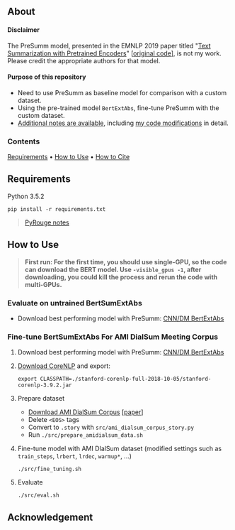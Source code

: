 ## About

#### Disclaimer
The PreSumm model, presented in the EMNLP 2019 paper titled "[Text Summarization with Pretrained Encoders](https://arxiv.org/abs/1908.08345)" [[original code](https://www.github.com/nlpyang/PreSumm)], is not my work. Please credit the appropriate authors for that model.

#### Purpose of this repository
* Need to use PreSumm as baseline model for comparison with a custom dataset.
* Using the pre-trained model `BertExtAbs`, fine-tune PreSumm with the custom dataset.
* [Additional notes are available](./README_notes.md), including [my code modifications](./README_notes.md#my-modifications) in detail.

### Contents
[Requirements](#requirements) • [How to Use](#how-to-use) • [How to Cite](#acknowledgement)

## Requirements
Python 3.5.2

```
pip install -r requirements.txt
```
> [PyRouge notes](./README_notes.md)

## How to Use
> **First run: For the first time, you should use single-GPU, so the code can download the BERT model. Use ``-visible_gpus -1``, after downloading, you could kill the process and rerun the code with multi-GPUs.**

### Evaluate on untrained BertSumExtAbs 
* Download best performing model with PreSumm: [CNN/DM BertExtAbs](https://drive.google.com/open?id=1-IKVCtc4Q-BdZpjXc4s70_fRsWnjtYLr)

### Fine-tune BertSumExtAbs For AMI DialSum Meeting Corpus

1. Download best performing model with PreSumm: [CNN/DM BertExtAbs](https://drive.google.com/open?id=1-IKVCtc4Q-BdZpjXc4s70_fRsWnjtYLr)

2. [Download CoreNLP](https://stanfordnlp.github.io/CoreNLP) and export:
    ```
    export CLASSPATH=./stanford-corenlp-full-2018-10-05/stanford-corenlp-3.9.2.jar
    ```

3. Prepare dataset
    * [Download AMI DialSum Corpus](https://github.com/MiuLab/DialSum) [[paper](arxiv.org/abs/1809.05715)]
    * Delete `<EOS>` tags
    * Convert to `.story` with `src/ami_dialsum_corpus_story.py`
    * Run `./src/prepare_amidialsum_data.sh`

4. Fine-tune model with AMI DIalSum dataset (modified settings such as `train_steps`, `lrbert`, `lrdec`, `warmup*`, ...)
    ```
    ./src/fine_tuning.sh
    ```

5. Evaluate
    ```
    ./src/eval.sh
    ```

## Acknowledgement
